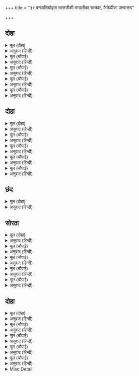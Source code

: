 +++
title = "३९ वनवासियोंद्वारा भरतजीकी मण्डलीका सत्कार, कैकेयीका पश्चात्ताप"

+++


## दोहा


<details><summary>मूल (दोहा)</summary>

सरनि सरोरुह जल बिहग कूजत गुंजत भृंग।  
बैर बिगत बिहरत बिपिन मृग बिहंग बहुरंग॥ २४९॥
</details>

<details><summary>अनुवाद (हिन्दी)</summary>

तालाबोंमें कमल खिल रहे हैं, जलके पक्षी कूज रहे हैं, भौंरे गुंजार कर रहे हैं और बहुत रंगोंके पक्षी और पशु वनमें वैररहित होकर विहार कर रहे हैं॥ २४९॥
</details>

<details><summary>मूल (चौपाई)</summary>

कोल किरात भिल्ल बनबासी।  
मधु सुचि सुंदर स्वादु सुधा सी॥  
भरि भरि परन पुटीं रचि रूरी।  
कंद मूल फल अंकुर जूरी॥
</details>

<details><summary>अनुवाद (हिन्दी)</summary>

कोल, किरात और भील आदि वनके रहनेवाले लोग पवित्र, सुन्दर एवं अमृतके समान स्वादिष्ट मधु (शहद) को सुन्दर दोने बनाकर और उनमें भर-भरकर तथा कन्द, मूल, फल और अंकुर आदिकी जूड़ियों (अँटियों) को॥ १॥
</details>

<details><summary>मूल (चौपाई)</summary>

सबहि देहिं करि बिनय प्रनामा।  
कहि कहि स्वाद भेद गुन नामा॥  
देहिं लोग बहु मोल न लेहीं।  
फेरत राम दोहाई देहीं॥
</details>

<details><summary>अनुवाद (हिन्दी)</summary>

सबको विनय और प्रणाम करके उन चीजोंके अलग-अलग स्वाद, भेद (प्रकार), गुण और नाम बता-बताकर देते हैं। लोग उनका बहुत दाम देते हैं, पर वे नहीं लेते और लौटा देनेमें श्रीरामजीकी दुहाई देते हैं॥ २॥
</details>

<details><summary>मूल (चौपाई)</summary>

कहहिं सनेह मगन मृदु बानी।  
मानत साधु पेम पहिचानी॥  
तुम्ह सुकृती हम नीच निषादा।  
पावा दरसनु राम प्रसादा॥
</details>

<details><summary>अनुवाद (हिन्दी)</summary>

प्रेममें मग्न हुए वे कोमल वाणीसे कहते हैं कि साधु लोग प्रेमको पहचानकर उसका सम्मान करते हैं (अर्थात् आप साधु हैं, आप हमारे प्रेमको देखिये, दाम देकर या वस्तुएँ लौटाकर हमारे प्रेमका तिरस्कार न कीजिये)। आप तो पुण्यात्मा हैं, हम नीच निषाद हैं। श्रीरामजीकी कृपासे ही हमने आपलोगोंके दर्शन पाये हैं॥ ३॥
</details>

<details><summary>मूल (चौपाई)</summary>

हमहि अगम अति दरसु तुम्हारा।  
जस मरु धरनि देवधुनि धारा॥  
राम कृपाल निषाद नेवाजा।  
परिजन प्रजउ चहिअ जस राजा॥
</details>

<details><summary>अनुवाद (हिन्दी)</summary>

हमलोगोंको आपके दर्शन बड़े ही दुर्लभ हैं, जैसे मरुभूमिके लिये गङ्गाजीकी धारा दुर्लभ है! [देखिये,] कृपालु श्रीरामचन्द्रजीने निषादपर कैसी कृपा की है। जैसे राजा हैं वैसा ही उनके परिवार और प्रजाको भी होना चाहिये॥ ४॥
</details>

## दोहा


<details><summary>मूल (दोहा)</summary>

यह जियँ जानि सँकोचु तजि करिअ छोहु लखि नेहु।  
हमहि कृतारथ करन लगि फल तृन अंकुर लेहु॥ २५०॥
</details>

<details><summary>अनुवाद (हिन्दी)</summary>

हृदयमें ऐसा जानकर संकोच छोड़कर और हमारा प्रेम देखकर कृपा कीजिये और हमको कृतार्थ करनेके लिये ही फल, तृण और अंकुर लीजिये॥ २५०॥
</details>

<details><summary>मूल (चौपाई)</summary>

तुम्ह प्रिय पाहुने बन पगु धारे।  
सेवा जोगु न भाग हमारे॥  
देब काह हम तुम्हहि गोसाँई।  
ईंधनु पात किरात मिताई॥
</details>

<details><summary>अनुवाद (हिन्दी)</summary>

आप प्रिय पाहुने वनमें पधारे हैं। आपकी सेवा करनेके योग्य हमारे भाग्य नहीं हैं। हे स्वामी! हम आपको क्या देंगे? भीलोंकी मित्रता तो बस, ईंधन (लकड़ी) और पत्तोंहीतक है॥ १॥
</details>

<details><summary>मूल (चौपाई)</summary>

यह हमारि अति बड़ि सेवकाई।  
लेहिं न बासन बसन चोराई॥  
हम जड़ जीव जीव गन घाती।  
कुटिल कुचाली कुमति कुजाती॥
</details>

<details><summary>अनुवाद (हिन्दी)</summary>

हमारी तो यही बड़ी भारी सेवा है कि हम आपके कपड़े और बर्तन नहीं चुरा लेते। हमलोग जड़ जीव हैं, जीवोंकी हिंसा करनेवाले हैं, कुटिल, कुचाली, कुबुद्धि और कुजाति हैं॥ २॥
</details>

<details><summary>मूल (चौपाई)</summary>

पाप करत निसि बासर जाहीं।  
नहिं पट कटि नहिं पेट अघाहीं॥  
सपनेहुँ धरमबुद्धि कस काऊ।  
यह रघुनंदन दरस प्रभाऊ॥
</details>

<details><summary>अनुवाद (हिन्दी)</summary>

हमारे दिन-रात पाप करते ही बीतते हैं। तो भी न तो हमारी कमरमें कपड़ा है और न पेट ही भरते हैं। हममें स्वप्नमें भी कभी धर्मबुद्धि कैसी? यह सब तो श्रीरघुनाथजीके दर्शनका प्रभाव है॥ ३॥
</details>

<details><summary>मूल (चौपाई)</summary>

जब तें प्रभु पद पदुम निहारे।  
मिटे दुसह दुख दोष हमारे॥  
बचन सुनत पुरजन अनुरागे।  
तिन्ह के भाग सराहन लागे॥
</details>

<details><summary>अनुवाद (हिन्दी)</summary>

जबसे प्रभुके चरणकमल देखे, तबसे हमारे दुःसह दुःख और दोष मिट गये। वनवासियोंके वचन सुनकर अयोध्याके लोग प्रेममें भर गये और उनके भाग्यकी सराहना करने लगे॥ ४॥
</details>

## छंद


<details><summary>मूल (दोहा)</summary>

लागे सराहन भाग सब अनुराग बचन सुनावहीं।  
बोलनि मिलनि सिय राम चरन सनेहु लखि सुखु पावहीं॥  
नर नारि निदरहिं नेहु निज सुनि कोल भिल्लनि की गिरा।  
तुलसी कृपा रघुबंसमनि की लोह लै लौका तिरा॥
</details>

<details><summary>अनुवाद (हिन्दी)</summary>

सब उनके भाग्यकी सराहना करने लगे और प्रेमके वचन सुनाने लगे। उन लोगोंके बोलने और मिलनेका ढंग तथा श्रीसीतारामजीके चरणोंमें उनका प्रेम देखकर सब सुख पा रहे हैं। उन कोल-भीलोंकी वाणी सुनकर सभी नर-नारी अपने प्रेमका निरादर करते हैं (उसे धिक्‍कार देते हैं)। तुलसीदासजी कहते हैं कि यह रघुवंशमणि श्रीरामचन्द्रजीकी कृपा है कि लोहा नौकाको अपने ऊपर लेकर तैर गया।
</details>

## सोरठा


<details><summary>मूल (दोहा)</summary>

बिहरहिं बन चहु ओर प्रतिदिन प्रमुदित लोग सब।  
जल ज्यों दादुर मोर भए पीन पावस प्रथम॥ २५१॥
</details>

<details><summary>अनुवाद (हिन्दी)</summary>

सब लोग दिनोंदिन परम आनन्दित होते हुए वनमें चारों ओर विचरते हैं, जैसे पहली वर्षाके जलसे मेढक और मोर मोटे हो जाते हैं (प्रसन्न होकर नाचते-कूदते हैं)॥ २५१॥
</details>

<details><summary>मूल (चौपाई)</summary>

पुर जन नारि मगन अति प्रीती।  
बासर जाहिं पलक सम बीती॥  
सीय सासु प्रति बेष बनाई।  
सादर करइ सरिस सेवकाई॥
</details>

<details><summary>अनुवाद (हिन्दी)</summary>

अयोध्यापुरीके पुरुष और स्त्री सभी प्रेममें अत्यन्त मग्न हो रहे हैं। उनके दिन पलके समान बीत जाते हैं। जितनी सासुएँ थीं, उतने ही वेष (रूप) बनाकर सीताजी सब सासुओंकी आदरपूर्वक एक-सी सेवा करती हैं॥ १॥
</details>

<details><summary>मूल (चौपाई)</summary>

लखा न मरमु राम बिनु काहूँ।  
माया सब सिय माया माहूँ॥  
सीयँ सासु सेवा बस कीन्हीं।  
तिन्ह लहि सुख सिख आसिष दीन्हीं॥
</details>

<details><summary>अनुवाद (हिन्दी)</summary>

श्रीरामचन्द्रजीके सिवा इस भेदको और किसीने नहीं जाना। सब मायाएँ [पराशक्ति महामाया] श्रीसीताजीकी मायामें ही हैं। सीताजीने सासुओंको सेवासे वशमें कर लिया। उन्होंने सुख पाकर सीख और आशीर्वाद दिये॥ २॥
</details>

<details><summary>मूल (चौपाई)</summary>

लखि सिय सहित सरल दोउ भाई।  
कुटिल रानि पछितानि अघाई॥  
अवनि जमहि जाचति कैकेई।  
महि न बीचु बिधि मीचु न देई॥
</details>

<details><summary>अनुवाद (हिन्दी)</summary>

सीताजीसमेत दोनों भाइयों (श्रीराम-लक्ष्मण) को सरल स्वभाव देखकर कुटिल रानी कैकेयी भरपेट पछतायी। वह पृथ्वी तथा यमराजसे याचना करती है, किन्तु धरती बीच (फटकर समा जानेके लिये रास्ता) नहीं देती और विधाता मौत नहीं देता॥ ३॥
</details>

<details><summary>मूल (चौपाई)</summary>

लोकहुँ बेद बिदित कबि कहहीं।  
राम बिमुख थलु नरक न लहहीं॥  
यहु संसउ सब के मन माहीं।  
राम गवनु बिधि अवध कि नाहीं॥
</details>

<details><summary>अनुवाद (हिन्दी)</summary>

लोक और वेदमें प्रसिद्ध है और कवि (ज्ञानी) भी कहते हैं कि जो श्रीरामजीसे विमुख हैं उन्हें नरकमें भी ठौर नहीं मिलती। सबके मनमें यह सन्देह हो रहा था कि हे विधाता! श्रीरामचन्द्रजीका अयोध्या जाना होगा या नहीं॥ ४॥
</details>

## दोहा


<details><summary>मूल (दोहा)</summary>

निसि न नीद नहिं भूख दिन भरतु बिकल सुचि सोच।  
नीच कीच बिच मगन जस मीनहि सलिल सँकोच॥ २५२॥
</details>

<details><summary>अनुवाद (हिन्दी)</summary>

भरतजीको न तो रातको नींद आती है, न दिनमें भूख ही लगती है। वे पवित्र सोचमें ऐसे विकल हैं, जैसे नीचे (तल) के कीचड़में डूबी हुई मछलीको जलकी कमीसे व्याकुलता होती है॥ २५२॥
</details>

<details><summary>मूल (चौपाई)</summary>

कीन्हि मातु मिस काल कुचाली।  
ईति भीति जस पाकत साली॥  
केहि बिधि होइ राम अभिषेकू।  
मोहि अवकलत उपाउ न एकू॥
</details>

<details><summary>अनुवाद (हिन्दी)</summary>

[भरतजी सोचते हैं कि] माताके मिससे कालने कुचाल की है। जैसे धानके पकते समय ईतिका भय आ उपस्थित हो। अब श्रीरामचन्द्रजीका राज्याभिषेक किस प्रकार हो, मुझे तो एक भी उपाय नहीं सूझ पड़ता॥ १॥
</details>

<details><summary>मूल (चौपाई)</summary>

अवसि फिरहिं गुर आयसु मानी।  
मुनि पुनि कहब राम रुचि जानी॥  
मातु कहेहुँ बहुरहिं रघुराऊ।  
राम जननि हठ करबि कि काऊ॥
</details>

<details><summary>अनुवाद (हिन्दी)</summary>

गुरुजीकी आज्ञा मानकर तो श्रीरामजी अवश्य ही अयोध्याको लौट चलेंगे। परन्तु मुनि वसिष्ठजी तो श्रीरामचन्द्रजीकी रुचि जानकर ही कुछ कहेंगे (अर्थात् वे श्रीरामजीकी रुचि देखे बिना जानेको नहीं कहेंगे)। माता कौसल्याजीके कहनेसे भी श्रीरघुनाथजी लौट सकते हैं; पर भला, श्रीरामजीको जन्म देनेवाली माता क्या कभी हठ करेगी?॥ २॥
</details>

<details><summary>मूल (चौपाई)</summary>

मोहि अनुचर कर केतिक बाता।  
तेहि महँ कुसमउ बाम बिधाता॥  
जौं हठ करउँ त निपट कुकरमू।  
हरगिरि तें गुरु सेवक धरमू॥
</details>

<details><summary>अनुवाद (हिन्दी)</summary>

मुझ सेवककी तो बात ही कितनी है? उसमें भी समय खराब है (मेरे दिन अच्छे नहीं हैं) और विधाता प्रतिकूल है। यदि मैं हठ करता हूँ तो यह घोर कुकर्म (अधर्म) होगा, क्योंकि सेवकका धर्म शिवजीके पर्वत कैलाससे भी भारी (निबाहनेमें कठिन) है॥ ३॥
</details>

<details><summary>मूल (चौपाई)</summary>

एकउ जुगुति न मन ठहरानी।  
सोचत भरतहि रैनि बिहानी॥  
प्रात नहाइ प्रभुहि सिर नाई।  
बैठत पठए रिषयँ बोलाई॥
</details>

<details><summary>अनुवाद (हिन्दी)</summary>

एक भी युक्ति भरतजीके मनमें न ठहरी। सोचते-ही-सोचते रात बीत गयी। भरतजी प्रातःकाल स्नान करके और प्रभु श्रीरामचन्द्रजीको सिर नवाकर बैठे ही थे कि ऋषि वसिष्ठजीने उनको बुलवा भेजा॥४॥
</details>

<details><summary>Misc Detail</summary>


</details>
